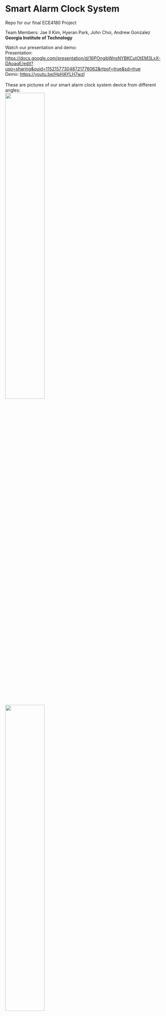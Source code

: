 # Smart Alarm Clock System
Repo for our final ECE4180 Project

Team Members: Jae Il Kim, Hyeran Park, John Choi, Andrew Gonzalez <br>
**Georgia Institute of Technology**

Watch our presentation and demo: <br>
Presentation: https://docs.google.com/presentation/d/16POngjbWnsNYBKCutOtEM3LxX-DAoaqE/edit?usp=sharing&ouid=115215773048721776062&rtpof=true&sd=true<br>
Demo: https://youtu.be/HpHAYLH7wzI<br>
<br>
These are pictures of our smart alarm clock system device from different angles:<br>
<img src="https://user-images.githubusercontent.com/40806367/166446700-cc966093-318b-4819-b305-fd386f069a74.jpg" width=50% height=50%>
<img src="https://user-images.githubusercontent.com/40806367/166446744-6d52f61f-6276-4f99-be73-137fcd27be62.jpg" width=50% height=50%>
<img src="https://user-images.githubusercontent.com/40806367/166446754-d55fe9c3-40d9-47a3-bb3d-2bf67a45da5b.jpg" width=50% height=50%>
<img src="https://user-images.githubusercontent.com/40806367/166446778-d3781a8c-080f-47ac-80ea-0de2939c82b4.jpg" width=50% height=50%>
<img src="https://user-images.githubusercontent.com/40806367/166446796-a6c12cf1-78c3-4428-bf88-6ff4f0e05dd8.jpg" width=50% height=50%>


# Table of Contents
1. [Project Idea](#projectidea)
2. [Parts List](#partslist)
3. [Schematic and Diagrams](#schematic)
4. [Source Code](#source)
5. [Future improvements](#future)


## Project Idea <a name="projectidea">
  One of the toughest parts of being a college student is the long hours of working at night and then having to wake up early for a lecture or lab. As more and more people use their cellphones for their original purpose and alarm, it has been discovered that around 68% of teenagers keep their phone within reach at night and 1/3 of teenagers sleep with their phones. This can definitely be an issue for people who tend to snooze their alarms or outright turn them off instead of actually standing up and going about their day. For this reason, our team decided that designing a remote clock with alarm that would move around the room until turned off would be benefitial for these types of people. With this device, the need to use cellphones as alarms would be greatly reduced resulting in less people using their cellphones in bed and in consequence sleeping with them.<br><br>
  The smart alarm clock system is be a moving alarm clock that can be turned off after the user presses the buttons according to the random LED blinking pattern. The alarm clock is placed on top of the robot chassis along with the sonar sensors that help prevent the device bumping into a wall. It moves for a couple minutes before the alarm turns on so that the user has to move in order to reach the robot and turn the alarm off. The LCD displays the current time and enables users to set the alarm time, volume, and music from the SD card. Once the alarm turns on and the user presses the snooze button, LED blinks in a random pattern and the user must press the buttons accordingly to turn the alarm off.
<br><br>
  The team members had to build a robot chassis that walks away, install the sonar sensors and implement code for robot movement regarding sensor outputs, program to show current time and alarm time on the LCD, show random LED blinks, has a snooze button and other buttons, and an alarm function where the alarm music and volume can be set with the sound coming from the speaker and amp.
  
## Parts List <a name="partslist">
  For this project we used the following devices and parts:
  - 1 MBED LPC1768 (https://www.sparkfun.com/products/9564)
  - LCD Display uLCD-144G2 (https://www.sparkfun.com/products/11377)
  - 2 Motors (https://botland.store/geared-dc-angle-motors/2488-dc-motor-dagu-dg01d-with-48-1-gear-45v-with-double-sided-shaft-2pcs-6952581600251.html)
  - 2 Ultrasonic sensors HC-SR04 (https://os.mbed.com/components/HC-SR04/)
  - 7 Pushbuttons (https://www.sparkfun.com/products/97)
  - 1 Speaker (https://www.sparkfun.com/products/11089)
  - Resistors: 330ohm, https://www.sparkfun.com/products/14490
  - Jumper Wires(M/M and M/F): https://www.sparkfun.com/products/124, https://www.sparkfun.com/products/12794
  - Transistor: 2N3904, https://www.sparkfun.com/products/521
  - 2 Rubber Tire Wheels, https://www.sparkfun.com/products/13259
  
  Other Parts:
  - 1 Robot Chassis
  - 4 AA Batteries
  - 1 USB Rechargeable Brick-type Battery
  - 1 Battery Pack
  
## Schematic and Diagrams <a name="schematic">
  Here is the block diagram of the device:<br>
  <img src="https://user-images.githubusercontent.com/40806367/166444569-9c0491dc-1de3-4b54-adcd-34d4604fadbf.png" width=50% height=50%>

## Source Code <a name="source">
  main.cpp<br>
  ```
  #include "mbed.h"
  #include "timeDisplay.h"
  #include "uLCD_4DGL.h"
  #include "alarmSet.h"
  #include "ledSequence.h"
  #include "speaker.h"
  #include "ultrasonic.h"
  #include "motordriver.h"
  #include <string>
  #include <TimeInterface.h>
  #include "rtos.h"

  Motor A(p22, p6, p5, 1); // pwm, fwd, rev, can brake 
  Motor B(p21, p7, p8, 1); // pwm, fwd, rev, can brake
  Thread thread;

  DigitalIn hourSet(p13);
  DigitalIn minSet(p14);
  DigitalIn snooze(p19);

  DigitalIn ledButton1(p15);
  DigitalIn ledButton2(p16);
  DigitalIn ledButton3(p17);
  DigitalIn ledButton4(p18);

  Serial device(USBTX,USBRX);

  timeDisplay timeLCD;
  alarmSet alarmSet;
  ledSequence LedGame;
  speaker speakerPlay;
  Timer tSpeaker;
  Timer tLED;
  Timer tMotor;

  string currentTime;
  string currentAlarmTime;
  string ledColorSeq = " ";
  char inputSeq;

  int inputCount = 0;
  int chosenGame = 0;
  int charCount = 0;
  int matched = 0;
  int dist0 = 0;

  void dist(int distance)
  {
      //put code here to execute when the distance has changed
      if(distance*0.00328084 < 40) {
      //printf("Distance %f ft\r\n", distance*0.00328084);
      }
  }

  string replaceChar(string str, char ch1, char ch2) {
    for (int i = 0; i < str.length(); ++i) {
      if (str[i] == ch1)
        str[i] = ch2;
    }

    return str;
  }


  bool checkSuffix(int A, int B)
  {
      // Convert numbers into strings
      char s1[10];
      sprintf(s1, "%d", A);
      char s2[10];
      sprintf(s2, "%d", B);

      // Find the lengths of strings
      // s1 and s2
      int n1 = sizeof(s1)/sizeof(s1[0]);
      int n2 = sizeof(s2)/sizeof(s2[0]);
      // Base Case
      if (n1 < n2) {
          return false;
      }

      device.printf("s1 is: %s\n\r", s1);
      device.printf("s2 is: %s\n\r", s2);
      // Traverse the strings s1 & s2
      for (int i = 0; i < n2; i++) {

          // If at any index characters
          // are unequals then return false
          if (s1[n1 - i - 1]
              != s2[n2 - i - 1]) {
              return false;
          }
      }
      // Return true
      device.printf("returned true");
      return true;
  }

  ultrasonic mu(p11, p12, .1, 1, &dist);

  void robotMove_thread() 
  {
      mu.startUpdates();//start measuring the distance
      tMotor.start();
      while(tMotor.read() <= 10){

          if(mu.getCurrentDistance() > 3){
              A.speed(-1);
              B.speed(-1);
              mu.checkDistance();
          } else {
              A.speed(0);
              B.speed(0);
              wait(0.3);
              while(mu.getCurrentDistance() <= 3){
                  A.speed(1);
                  B.speed(-1);   
              }
               //Thread::wait(0.1);
          } 
          Thread::wait(0.1);
           A.speed(0);
    B.speed(0);
    }
    A.speed(0);
    B.speed(0);
  }

  int main()
  {
      hourSet.mode(PullDown);
      minSet.mode(PullDown);
      snooze.mode(PullDown);

      ledButton1.mode(PullDown);
      ledButton2.mode(PullDown);
      ledButton3.mode(PullDown);
      ledButton4.mode(PullDown);

      timeLCD.setTime();
      tSpeaker.start();
      Thread:wait(0.1);
      tLED.start();

      mu.startUpdates();//start measuring the distance

      while(1) {
          currentTime = timeLCD.displayTime();
          currentAlarmTime = alarmSet.alarmDisplay();
          if(hourSet==1) {
              alarmSet.hourSet();
          } else if (minSet==1) {
              alarmSet.minuteSet();
          }

          string cT = replaceChar(currentTime, ':', '0');
          string aT = replaceChar(currentAlarmTime, ':', '0');
          int val = atoi(cT.c_str());
          int val2 = atoi(aT.c_str());
          device.baud(9600);
          //device.printf("val 1 is %d\n\r", val);
          //device.printf("val 1 is %s\n\r", checkSuffix(std::abs(val-val2), 50));
          bool result = std::abs(val-val2) % 50 == 0;
          if(result){
              device.printf("hhh");
          }

          if(result){
              device.baud(9600);
              device.printf("val 1 is %d\n\r", val);
              device.printf("val 2 is %d\n\r", val2);
              thread.start(robotMove_thread);

          }
          if (currentAlarmTime.compare(currentTime)==0) {

              A.speed(0);
              B.speed(0);
              speakerPlay.speakerInit();
              ledColorSeq=LedGame.ledSelect();

              const char * alarmT = currentAlarmTime.c_str();
              const char * currT = currentTime.c_str();

              currentTime = timeLCD.displayTime();
              tLED.stop();
              tLED.reset();
              tLED.start();
              wait(10);

              //Test implementation
              while (inputCount < 4) {
                  if (matched==ledColorSeq.length()) {
                      speakerPlay.turnOffSpeaker();
                      LedGame.turnOffColor();
                      matched = 0;
                      //ledColorSeq=" ";
                      //inputCount = 0;
                  }
                  if (ledButton1 == 1) {
                      inputSeq = 'a';
                      if (inputSeq == ledColorSeq[inputCount]) {
                          inputCount++;
                          matched++;  
                          //speakerPlay.playSpeaker();  
                      }
                  } else if (ledButton2 == 1) {
                      inputSeq = 'b';
                      if (inputSeq == ledColorSeq[inputCount]) {
                          inputCount++;
                          matched++;  
                          //speakerPlay.playSpeaker();    
                      }
                  } else if (ledButton3 == 1) {
                      inputSeq = 'c';
                      if (inputSeq == ledColorSeq[inputCount]) {
                          inputCount++;
                          matched++;  
                          //speakerPlay.playSpeaker();    
                      }
                  } else if (ledButton4 == 1) {
                      inputSeq = 'd';
                      if (inputSeq == ledColorSeq[inputCount]) {
                          inputCount++;
                          matched++;  
                          //speakerPlay.playSpeaker();   
                      }
                  } else {
                      if(tSpeaker.read()>=7.65){
                          tSpeaker.stop();
                          tSpeaker.reset();
                          tSpeaker.start();
                          speakerPlay.speakerInit();
                      }
                      if(tLED.read()>=3){
                          tLED.stop();
                          tLED.reset();
                          tLED.start();
                          LedGame.ledRepeatSequence(ledColorSeq);
                          //ledColorSeq=LedGame.chooseColor();
                      }
                  }
              }
          }
      }
      //Test Run done

  }
  ```
  <br>
  uLCD_4DGL_main.cpp
  <br>


  ```
  #include "mbed.h"
  #include "uLCD_4DGL.h"

  #define ARRAY_SIZE(X) sizeof(X)/sizeof(X[0])

  //Serial pc(USBTX,USBRX);


  //******************************************************************************************************
  uLCD_4DGL :: uLCD_4DGL(PinName tx, PinName rx, PinName rst) : _cmd(tx, rx),
      _rst(rst)
  #if DEBUGMODE
      ,pc(USBTX, USBRX)
  #endif // DEBUGMODE
  {
      // Constructor
      _cmd.baud(9600);
  #if DEBUGMODE
      pc.baud(115200);

      pc.printf("\n\n\n");
      pc.printf("*********************\n");
      pc.printf("uLCD_4DGL CONSTRUCTOR\n");
      pc.printf("*********************\n");
  #endif

      _rst = 1;    // put RESET pin to high to start TFT screen
      reset();
      cls();       // clear screen
      current_col         = 0;            // initial cursor col
      current_row         = 0;            // initial cursor row
      current_color       = WHITE;        // initial text color
      current_orientation = IS_PORTRAIT;  // initial screen orientation
      current_hf = 1;
      current_wf = 1;
      set_font(FONT_7X8);                 // initial font
  //   text_mode(OPAQUE);                  // initial texr mode
  }

  //******************************************************************************************************
  void uLCD_4DGL :: writeBYTE(char c)   // send a BYTE command to screen
  {

      _cmd.putc(c);
      wait_us(500);  //mbed is too fast for LCD at high baud rates in some long commands

  #if DEBUGMODE
      pc.printf("   Char sent : 0x%02X\n",c);
  #endif

  }

  //******************************************************************************************************
  void uLCD_4DGL :: writeBYTEfast(char c)   // send a BYTE command to screen
  {

      _cmd.putc(c);
      //wait_ms(0.0);  //mbed is too fast for LCD at high baud rates - but not in short commands

  #if DEBUGMODE
      pc.printf("   Char sent : 0x%02X\n",c);
  #endif

  }
  //******************************************************************************************************
  void uLCD_4DGL :: freeBUFFER(void)         // Clear serial buffer before writing command
  {

      while (_cmd.readable()) _cmd.getc();  // clear buffer garbage
  }

  //******************************************************************************************************
  int uLCD_4DGL :: writeCOMMAND(char *command, int number)   // send several BYTES making a command and return an answer
  {

  #if DEBUGMODE
      pc.printf("\n");
      pc.printf("New COMMAND : 0x%02X\n", command[0]);
  #endif
      int i, resp = 0;
      freeBUFFER();
      writeBYTE(0xFF);
      for (i = 0; i < number; i++) {
          if (i<16)
              writeBYTEfast(command[i]); // send command to serial port
          else
              writeBYTE(command[i]); // send command to serial port but slower
      }
      while (!_cmd.readable()) wait_ms(TEMPO);              // wait for screen answer
      if (_cmd.readable()) resp = _cmd.getc();           // read response if any
      switch (resp) {
          case ACK :                                     // if OK return   1
              resp =  1;
              break;
          case NAK :                                     // if NOK return -1
              resp = -1;
              break;
          default :
              resp =  0;                                 // else return   0
              break;
      }
  #if DEBUGMODE
      pc.printf("   Answer received : %d\n",resp);
  #endif

      return resp;
  }

  //**************************************************************************
  void uLCD_4DGL :: reset()    // Reset Screen
  {
      wait_ms(5);
      _rst = 0;               // put RESET pin to low
      wait_ms(5);         // wait a few milliseconds for command reception
      _rst = 1;               // put RESET back to high
      wait(3);                // wait 3s for screen to restart

      freeBUFFER();           // clean buffer from possible garbage
  }
  //******************************************************************************************************
  int uLCD_4DGL :: writeCOMMANDnull(char *command, int number)   // send several BYTES making a command and return an answer
  {

  #if DEBUGMODE
      pc.printf("\n");
      pc.printf("New COMMAND : 0x%02X\n", command[0]);
  #endif
      int i, resp = 0;
      freeBUFFER();
      writeBYTE(0x00); //command has a null prefix byte
      for (i = 0; i < number; i++) {
          if (i<16) //don't overflow LCD UART buffer
              writeBYTEfast(command[i]); // send command to serial port
          else
              writeBYTE(command[i]); // send command to serial port with delay
      }
      while (!_cmd.readable()) wait_ms(TEMPO);              // wait for screen answer
      if (_cmd.readable()) resp = _cmd.getc();           // read response if any
      switch (resp) {
          case ACK :                                     // if OK return   1
              resp =  1;
              break;
          case NAK :                                     // if NOK return -1
              resp = -1;
              break;
          default :
              resp =  0;                                 // else return   0
              break;
      }
  #if DEBUGMODE
      pc.printf("   Answer received : %d\n",resp);
  #endif

      return resp;
  }

  //**************************************************************************
  void uLCD_4DGL :: cls()    // clear screen
  {
      char command[1] = "";

      command[0] = CLS;
      writeCOMMAND(command, 1);
      current_row=0;
      current_col=0;
      current_hf = 1;
      current_wf = 1;
      set_font(FONT_7X8);                 // initial font
  }

  //**************************************************************************
  int uLCD_4DGL :: version()    // get API version
  {

      char command[2] = "";
      command[0] = '\x00';
      command[1] = VERSION;
      return readVERSION(command, 2);
  }

  //**************************************************************************
  void uLCD_4DGL :: baudrate(int speed)    // set screen baud rate
  {
      char command[3]= "";
      writeBYTE(0x00);
      command[0] = BAUDRATE;
      command[1] = 0;
      int newbaud = BAUD_9600;
      switch (speed) {
          case  110 :
              newbaud = BAUD_110;
              break;
          case  300 :
              newbaud = BAUD_300;
              break;
          case  600 :
              newbaud = BAUD_600;
              break;
          case 1200 :
              newbaud = BAUD_1200;
              break;
          case 2400 :
              newbaud = BAUD_2400;
              break;
          case 4800 :
              newbaud = BAUD_4800;
              break;
          case 9600 :
              newbaud = BAUD_9600;
              break;
          case 14400 :
              newbaud = BAUD_14400;
              break;
          case 19200 :
              newbaud = BAUD_19200;
              break;
          case 31250 :
              newbaud = BAUD_31250;
              break;
          case 38400 :
              newbaud = BAUD_38400;
              break;
          case 56000 :
              newbaud = BAUD_56000;
              break;
          case 57600 :
              newbaud = BAUD_57600;
              break;
          case 115200 :
              newbaud = BAUD_115200;
              break;
          case 128000 :
              newbaud = BAUD_128000;
              break;
          case 256000 :
              newbaud = BAUD_256000;
              break;
          case 300000 :
              newbaud = BAUD_300000;
              speed = 272727;
              break;
          case 375000 :
              newbaud = BAUD_375000;
              speed = 333333;
              break;
          case 500000 :
              newbaud = BAUD_500000;
              speed = 428571;
              break;
          case 600000 :
              newbaud = BAUD_600000;
              break;
          case 750000 : //rates over 600000 are not documented, but seem to work
              newbaud = BAUD_750000;
              break;
          case 1000000 :  
              newbaud = BAUD_1000000;
              break;
          case 1500000 :
              newbaud = BAUD_1500000;
              break;
          case 3000000 :
              newbaud = BAUD_3000000;
              break;
          default   :
              newbaud = BAUD_9600;
              speed = 9600;
              break;
      }

      int i, resp = 0;

      freeBUFFER();
      command[1] = char(newbaud >>8);
      command[2] = char(newbaud % 256);
      wait_ms(1);
      for (i = 0; i <3; i++) writeBYTEfast(command[i]);      // send command to serial port
      for (i = 0; i<10; i++) wait_ms(1); 
      //dont change baud until all characters get sent out
      _cmd.baud(speed);                                  // set mbed to same speed
      i=0;
      while ((!_cmd.readable()) && (i<25000)) {
          wait_ms(TEMPO);           // wait for screen answer - comes 100ms after change
          i++; //timeout if ack character missed by baud change
      }
      if (_cmd.readable()) resp = _cmd.getc();           // read response if any
      switch (resp) {
          case ACK :                                     // if OK return   1
              resp =  1;
              break;
          case NAK :                                     // if NOK return -1
              resp = -1;
              break;
          default :
              resp =  0;                                 // else return   0
              break;
      }
  }

  //******************************************************************************************************
  int uLCD_4DGL :: readVERSION(char *command, int number)   // read screen info and populate data
  {

      int i, temp = 0, resp = 0;
      char response[5] = "";

      freeBUFFER();

      for (i = 0; i < number; i++) writeBYTE(command[i]);    // send all chars to serial port

      while (!_cmd.readable()) wait_ms(TEMPO);               // wait for screen answer

      while (_cmd.readable() && resp < ARRAY_SIZE(response)) {
          temp = _cmd.getc();
          response[resp++] = (char)temp;
      }
      switch (resp) {
          case 2 :                                           // if OK populate data and return 1
              revision  = response[0]<<8 + response[1];
              resp      = 1;
              break;
          default :
              resp =  0;                                     // else return 0
              break;
      }
      return resp;
  }

  //****************************************************************************************************
  void uLCD_4DGL :: background_color(int color)              // set screen background color
  {
      char command[3]= "";                                  // input color is in 24bits like 0xRRGGBB

      command[0] = BCKGDCOLOR;

      int red5   = (color >> (16 + 3)) & 0x1F;              // get red on 5 bits
      int green6 = (color >> (8 + 2))  & 0x3F;              // get green on 6 bits
      int blue5  = (color >> (0 + 3))  & 0x1F;              // get blue on 5 bits

      command[1] = ((red5 << 3)   + (green6 >> 3)) & 0xFF;  // first part of 16 bits color
      command[2] = ((green6 << 5) + (blue5 >>  0)) & 0xFF;  // second part of 16 bits color

      writeCOMMAND(command, 3);
  }

  //****************************************************************************************************
  void uLCD_4DGL :: textbackground_color(int color)              // set screen background color
  {
      char command[3]= "";                                  // input color is in 24bits like 0xRRGGBB

      command[0] = TXTBCKGDCOLOR;

      int red5   = (color >> (16 + 3)) & 0x1F;              // get red on 5 bits
      int green6 = (color >> (8 + 2))  & 0x3F;              // get green on 6 bits
      int blue5  = (color >> (0 + 3))  & 0x1F;              // get blue on 5 bits

      command[1] = ((red5 << 3)   + (green6 >> 3)) & 0xFF;  // first part of 16 bits color
      command[2] = ((green6 << 5) + (blue5 >>  0)) & 0xFF;  // second part of 16 bits color

      writeCOMMAND(command, 3);
  }

  //****************************************************************************************************
  void uLCD_4DGL :: display_control(char mode)     // set screen mode to value
  {
      char command[3]= "";

      command[0] = DISPCONTROL;
      command[1] = 0;
      command[2] = mode;

      if (mode ==  ORIENTATION) {
          switch (mode) {
              case LANDSCAPE :
                  current_orientation = IS_LANDSCAPE;
                  break;
              case LANDSCAPE_R :
                  current_orientation = IS_LANDSCAPE;
                  break;
              case PORTRAIT :
                  current_orientation = IS_PORTRAIT;
                  break;
              case PORTRAIT_R :
                  current_orientation = IS_PORTRAIT;
                  break;
          }
      }
      writeCOMMAND(command, 3);
      set_font(current_font);
  }
  //****************************************************************************************************
  void uLCD_4DGL :: display_power(char mode)     // set screen mode to value
  {
      char command[3]= "";

      command[0] = DISPPOWER;
      command[1] = 0;
      command[2] = mode;
      writeCOMMAND(command, 3);
  }
  //****************************************************************************************************
  void uLCD_4DGL :: set_volume(char value)     // set sound volume to value
  {
      char command[2]= "";

      command[0] = SETVOLUME;
      command[1] = value;

      writeCOMMAND(command, 2);
  }


  //******************************************************************************************************
  int uLCD_4DGL :: getSTATUS(char *command, int number)   // read screen info and populate data
  {

  #if DEBUGMODE
      pc.printf("\n");
      pc.printf("New COMMAND : 0x%02X\n", command[0]);
  #endif

      int i, temp = 0, resp = 0;
      char response[5] = "";

      freeBUFFER();

      for (i = 0; i < number; i++) writeBYTE(command[i]);    // send all chars to serial port

      while (!_cmd.readable()) wait_ms(TEMPO);    // wait for screen answer

      while (_cmd.readable() && resp < ARRAY_SIZE(response)) {
          temp = _cmd.getc();
          response[resp++] = (char)temp;
      }
      switch (resp) {
          case 4 :
              resp = (int)response[1];         // if OK populate data
              break;
          default :
              resp =  -1;                      // else return   0
              break;
      }

  #if DEBUGMODE
      pc.printf("   Answer received : %d\n", resp);
  #endif

      return resp;
  }
  ```

## Future Improvements <a name="future">
  For future improvement of this project we would like to pursue a smaller model which can be placed on a table instead of the floor with sensors that are more accurate and update fasters in order to avoid stepping on the robot by mistake. Another improvement could be to house the wiring for the robot inside a nicer chassis and maybe use a more sophisticated turn-off-alarm system to ensure that the user is fully awake when turning the alarm off. 
  
  Also, one of the things that the team noticed when doing testing is that the alarm sound is too low for effective waking up. In order to fix this, the team has planned to integrate an amplifier for our speaker in order to maximize the sound output of our device. 
